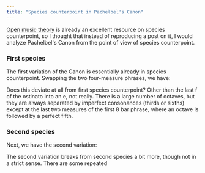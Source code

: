 ```yaml
---
title: "Species counterpoint in Pachelbel's Canon"
---
```


[Open music theory](http://openmusictheory.com/firstSpecies.html) is already an excellent resource on species counterpoint, so I thought that instead of reproducing a post on it, I would analyze Pachelbel's Canon from the point of view of species counterpoint.

### First species

The first variation of the Canon is essentially already in species counterpoint. Swapping the two four-measure phrases, we have:

<div id="score"></div>
<script>
makeInteractive("score", `
T: First Species Canon
C: Pachelbel
Q:1/2=100       % tempo
M:C|            % time signature
L:1/8           % default note length
K:D major       % key signature
%%%%%%%%%%%%%%%%%%%%%%%%%%%%%%%%%%%%%%%%%%%%%%%%%%
%%staves {(R1 R2) (L1 L2)}
V:R1 clef=treble
V:L1 clef=bass
%%%%%%%%%%%%%%%%%%%%%%%%%%%%%%%%%%%%%%%%%%%%%%%%%%
[V:R1] x8      |x8      |x8       |x8          |x8           |x8          |x8         | x8 | 
[V:R2] d8      |c8      |b,8       |a,8          |g,8          |f,8         |g,8      |e,8    |
[V:L1] x8      |x8      |x8       |x8          |x8           |x8         |x8           | x8 |
[V:L2] d,,8    |a,,,8   |b,,,8    |f,,,8       |g,,,8       |d,,,8       |g,,,8   |a,,,8 |
%
[V:R1] x8      |x8      |x8          |x8          |x8           |x8           |x8        | x8 | x8 |]
[V:R2] f8      |e8      |d8          |c8          |b,8           |a,8         | b,8 |    c8 | d8 |]
[V:L1] x8      |x8      |x8          |x8          |x8           |x8           |x8         | x8 | x8 |]
[V:L2] d,,8      |a,,,8      |b,,,8    |f,,,8       |g,,,8       |d,,,8       |g,,,8   |e,,8 |d,,8 |]
%	
`, 73);
</script>

Does this deviate at all from first species counterpoint? Other than the last f of the ostinato into an e, not really. There is a large number of octaves, but they are always separated by imperfect consonances (thirds or sixths) except at the last two measures of the first 8 bar phrase, where an octave is followed by a perfect fifth.


### Second species

Next, we have the second variation:


<div id="score2"></div>
<script>
makeInteractive("score2", `

T: Second Species Canon
C: Pachelbel
Q:1/2=100       % tempo
M:C|            % time signature
L:1/8           % default note length
K:D major       % key signature
%%%%%%%%%%%%%%%%%%%%%%%%%%%%%%%%%%%%%%%%%%%%%%%%%%
%%staves {(R1 R2) (L1 L2)}
V:R1 clef=treble
V:L1 clef=bass
%%%%%%%%%%%%%%%%%%%%%%%%%%%%%%%%%%%%%%%%%%%%%%%%%%
[V:R1] x8      |x8      |x8       |x8          |x8           |x8         | x8     | x8    |
[V:R2] d,4 f,4 |a,4 g,4 |f,4 d,4  |f,4  e,4    |d,4 b,,4    |d,4 a,4     |g,4 b,4 |a,4 g,4 |
[V:L1] x8      |x8      |x8       |x8          |x8           |x8         | x8     | x8    |  
[V:L2] d,,8    |a,,,8   |b,,,8    |f,,,8       |g,,,8       |d,,,8       |g,,,8   |a,,,8   |
%
[V:R1] x8      |x8      |x8          |x8          |x8          |x8         | x8     | x8     | x8  |]
[V:R2] f,4 d,4 |e,4 c4  |d4 f4       |a4 a,4      |b,4  g,4    |a,4 f,4    | d,4 d4 | d6 c2  | d8  |]
[V:L1] x8      |x8      |x8          |x8          |x8          |x8         | x8     | x8     |x8   |]
[V:L2] d,,8    |a,,,8   |b,,,8       |f,,,8       |g,,,8       |d,,,8      |g,,,8   |e,,8    |d,,8 |]
%	
`, 73);
</script>

The second variation breaks from second species a bit more, though not in a strict sense. There are some repeated 
